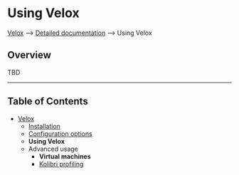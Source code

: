 # Using Velox

[Velox](../README.md) ⟶ [Detailed documentation](../README.md#detailed-documentation) ⟶ Using Velox


## Overview

TBD

------

## Table of Contents

- [Velox](../README.md)
  - [Installation](./installation.md)
  - [Configuration options](./configuration-options.md)
  - **Using Velox**
  - Advanced usage
    - **Virtual machines**
    - [Kolibri profiling](./advanced-usage-profiling.md)
